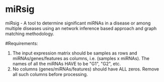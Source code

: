 # miRsig
miRsig - A tool to determine significant miRNAs in a disease or among multiple diseases using an network inference based approach and graph matching methodology.


#Requirements:
1) The input expression matrix should be samples as rows and miRNAs/genes/features as columns, i.e. (samples x miRNAs). The names of all the miRNAs HAVE to be "G1", "G2", etc. 
2) No columns (genes/miRNAs/features) should have ALL zeros. Remove all such columns before processing.
